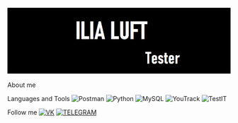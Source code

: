 ![Header](https://github.com/IliaLuft/IliaLuft/blob/main/assets/ILIALUFTPNG.jpg)

About me

Languages and Tools
![Postman](https://img.shields.io/badge/-Postman-000?style=for-the-badge&logo=Postman&logoColor=FF7F50) ![Python](https://img.shields.io/badge/-Python-000?style=for-the-badge&logo=Python&logoColor=039BES) ![MySQL](https://img.shields.io/badge/-MySQL-000?style=for-the-badge&logo=MySQL&logoColor=1565C0) ![YouTrack](https://img.shields.io/badge/-YouTrack-000?style=for-the-badge&logo=YouTrack&logoColor=FF80AB) ![TestIT](https://img.shields.io/badge/-TestIT-000?style=for-the-badge&logo=TestIT&logoColor=3E77B6)



Follow me
[![VK](https://img.shields.io/badge/-VK-000?style=for-the-badge&logo=VK&logoColor=0077FF)](https://vk.com/id_luft_ilia) [![TELEGRAM](https://img.shields.io/badge/-TELEGRAM-000?style=for-the-badge&logo=TELEGRAM&logoColor=0088CC)](https://t.me/ilialuft)